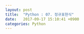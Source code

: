 ```yaml
---
layout: post
title:  "Python : 07. 정규표현식"
date:   2017-09-17 15:10:41 +0900
categories: Python
---
```

